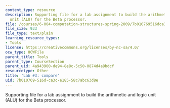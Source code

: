 ```yaml
---
content_type: resource
description: Supporting file for a lab assignment to build the arithmetic and logic
  unit (ALU) for the Beta processor.
file: /courses/6-004-computation-structures-spring-2009/7b010769516dca3ce18558c7abc63d8e_lab3compare.jsim
file_size: 933
file_type: text/plain
learning_resource_types:
- Tools
license: https://creativecommons.org/licenses/by-nc-sa/4.0/
ocw_type: OCWFile
parent_title: Tools
parent_type: CourseSection
parent_uid: 4a943900-de94-8e8c-5c50-0874d4a8bdcf
resourcetype: Other
title: 'Lab #3: compare'
uid: 7b010769-516d-ca3c-e185-58c7abc63d8e
---
```

Supporting file for a lab assignment to build the arithmetic and logic unit (ALU) for the Beta processor.